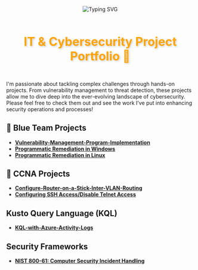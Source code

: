 <p align="center">
  <img src="https://readme-typing-svg.herokuapp.com/?font=Righteous&size=35&color=FFA500&center=true&vCenter=true&width=500&height=70&duration=2000&lines=Howdy!+👋;+I'm+Erik+Vargas!" alt="Typing SVG" />
</p>

<div align="center" style="display: flex; justify-content: center; align-items: center; gap: 10px;">
    <h3 style="font-size: 32px; font-weight: bold; color: #FFA500; text-shadow: 2px 2px 5px rgba(0, 0, 0, 0.2);">
      IT & Cybersecurity Project Portfolio 🔐
    </h3>

</div>


I'm passionate about tackling complex challenges through hands-on projects. From vulnerability management to threat detection, these projects allow me to dive deep into the ever-evolving landscape of cybersecurity. Please feel free to check them out and see the work I’ve put into enhancing security operations and processes!

## 📘 Blue Team Projects 
- **[Vulnerability-Management-Program-Implementation](https://github.com/cybererik/Vulnerability-Management-Program-Implementation)**
- **[Programmatic Remediation in Windows](https://github.com/cybererik/Programmatic-Remediation-in-Windows)**
- **[Programmatic Remediation in Linux](https://github.com/cybererik/Programmatic-Remediation-in-Linux)**

## 📰 CCNA Projects 
- **[Configure-Router-on-a-Stick-Inter-VLAN-Routing](https://github.com/cybererik/Configure-Router-on-a-Stick-Inter-VLAN-Routing)**
- **[Configuring SSH Access/Disable Telnet Access](https://github.com/cybererik/Configuring-SSH-Access-Disable-Telnet-Access)**

## Kusto Query Language (KQL)
- **[KQL-with-Azure-Activity-Logs](https://github.com/cybererik/KQL-with-Azure-Activity-Logs)**


## Security Frameworks
- **[NIST 800-61: Computer Security Incident Handling](https://github.com/cybererik/NIST-800-61-Computer-Security-Incident-Handling)**



